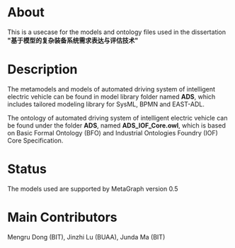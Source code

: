 # About

This is a usecase for the models and ontology files used in the dissertation **"基于模型的复杂装备系统需求表达与评估技术"**

# Description

The metamodels and models of automated driving system of intelligent electric vehicle can be found in model library folder named **ADS**, which includes tailored modeling library for SysML, BPMN and EAST-ADL.

The ontology of automated driving system of intelligent electric vehicle can be found under the folder **ADS**, named **ADS_IOF_Core.owl**, which is based on Basic Formal Ontology (BFO) and Industrial Ontologies Foundry (IOF) Core Specification.

# Status

The models used are supported by MetaGraph version 0.5

# Main Contributors

Mengru Dong (BIT), Jinzhi Lu (BUAA), Junda Ma (BIT)
